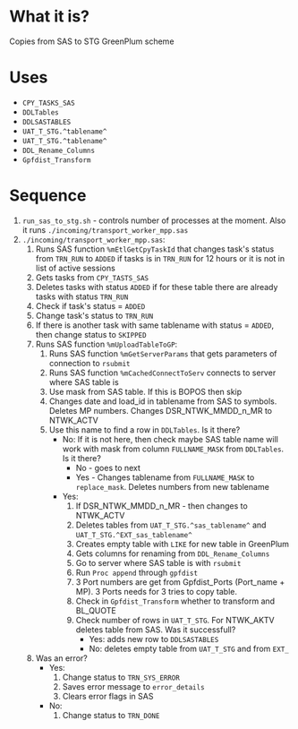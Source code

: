 #                  What it is?

Copies from SAS to STG GreenPlum scheme










#                  Uses

- `CPY_TASKS_SAS`
- `DDLTables`
- `DDLSASTABLES`
- `UAT_T_STG.^tablename^`
- `UAT_T_STG.^tablename^`
- `DDL_Rename_Columns`
- `Gpfdist_Transform`









#                  Sequence

1. `run_sas_to_stg.sh` - controls number of processes at the moment. Also it runs `./incoming/transport_worker_mpp.sas`
2. `./incoming/transport_worker_mpp.sas`:
	1. Runs SAS function `%mEtlGetCpyTaskId` that changes task's status from `TRN_RUN` to `ADDED` if tasks is in `TRN_RUN` for 12 hours or it is not in list of active sessions
	2. Gets tasks from `CPY_TASTS_SAS`
	3. Deletes tasks with status `ADDED` if for these table there are already tasks with status `TRN_RUN` 
	4. Check if task's status = `ADDED`
	5. Change task's status to `TRN_RUN`
	6. If there is another task with same tablename with status = `ADDED`, then change status to `SKIPPED`
	7. Runs SAS function `%mUploadTableToGP`:
		1. Runs SAS function `%mGetServerParams` that gets parameters of connection to `rsubmit`
		2. Runs SAS function `%mCachedConnectToServ` connects to server where SAS table is
		3. Use mask from SAS table. If this is BOPOS then skip
		4. Changes date and load_id in tablename from SAS to symbols. Deletes MP numbers. Changes DSR_NTWK_MMDD_n_MR to NTWK_ACTV
		7. Use this name to find a row in `DDLTables`. Is it there?
			- No:  If it is not here, then check maybe SAS table name will work with mask from column `FULLNAME_MASK` from `DDLTables`. Is it there?
				- No - goes to next
				- Yes - Changes tablename from `FULLNAME_MASK` to `replace_mask`. Deletes numbers from new tablename
			- Yes:
				1. If DSR_NTWK_MMDD_n_MR - then changes to NTWK_ACTV
				2. Deletes tables from `UAT_T_STG.^sas_tablename^` and `UAT_T_STG.^EXT_sas_tablename^`
				3. Creates empty table with `LIKE` for new table in GreenPlum
				4. Gets columns for renaming from `DDL_Rename_Columns` 
				5. Go to server where SAS table is with `rsubmit`
				6. Run `Proc append` through `gpfdist`
				7. 3 Port numbers are get from Gpfdist_Ports (Port_name + MP). 3 Ports needs for 3 tries to copy table.
				8. Check in `Gpfdist_Transform` whether to transform and BL_QUOTE
				9. Check number of rows in `UAT_T_STG`. For NTWK_AKTV deletes table from SAS. Was it successfull?
					- Yes: adds new row to `DDLSASTABLES`
					- No: deletes empty table from `UAT_T_STG` and from `EXT_`
	8. Was an error?
		- Yes:
			1. Change status to `TRN_SYS_ERROR`
			2. Saves error message to `error_details`
			3. Clears error flags in SAS
		- No:
			1. Change status to `TRN_DONE`
